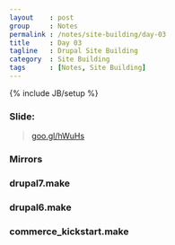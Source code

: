 ```yaml
---
layout    : post
group     : Notes
permalink : /notes/site-building/day-03
title     : Day 03
tagline   : Drupal Site Building
category  : Site Building
tags      : [Notes, Site Building]
---
```

{% include JB/setup %}

### Slide:
> [goo.gl/hWuHs](http://goo.gl/hWuHs)

### Mirrors
<script src="https://gist.github.com/1985019.js?file=hosts">
</script>

### drupal7.make
<script src="https://gist.github.com/1985019.js?file=drupal7.make">
</script>

### drupal6.make
<script src="https://gist.github.com/1985019.js?file=drupal6.make">
</script>

### commerce_kickstart.make
<script src="https://gist.github.com/1985019.js?file=commerce_kickstart.make">
</script>
